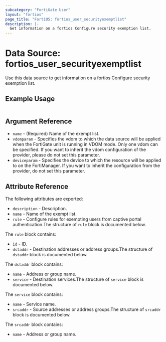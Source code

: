 ```yaml
---
subcategory: "FortiGate User"
layout: "fortios"
page_title: "FortiOS: fortios_user_securityexemptlist"
description: |-
  Get information on a fortios Configure security exemption list.
---
```


# Data Source: fortios_user_securityexemptlist
Use this data source to get information on a fortios Configure security exemption list.


## Example Usage

```hcl

```

## Argument Reference

* `name` - (Required) Name of the exempt list.
* `vdomparam` - Specifies the vdom to which the data source will be applied when the FortiGate unit is running in VDOM mode. Only one vdom can be specified. If you want to inherit the vdom configuration of the provider, please do not set this parameter.
* `deviceparam` - Specifies the device to which the resource will be applied to on the FortiManager. If you want to inherit the configuration from the provider, do not set this parameter.

## Attribute Reference

The following attributes are exported:

* `description` - Description.
* `name` - Name of the exempt list.
* `rule` - Configure rules for exempting users from captive portal authentication.The structure of `rule` block is documented below.

The `rule` block contains:

* `id` - ID.
* `dstaddr` - Destination addresses or address groups.The structure of `dstaddr` block is documented below.

The `dstaddr` block contains:

* `name` - Address or group name.
* `service` - Destination services.The structure of `service` block is documented below.

The `service` block contains:

* `name` - Service name.
* `srcaddr` - Source addresses or address groups.The structure of `srcaddr` block is documented below.

The `srcaddr` block contains:

* `name` - Address or group name.
